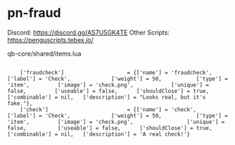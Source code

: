 # pn-fraud

Discord: https://discord.gg/AS7U5GK4TE
Other Scripts: https://penguscripts.tebex.io/


qb-core/shared/items.lua
```

    ['fraudcheck']                    = {['name'] = 'fraudcheck',                      ['label'] = 'Check',             ['weight'] = 50,           ['type'] = 'item',         ['image'] = 'check.png',            ['unique'] = false,         ['useable'] = false,      ['shouldClose'] = true,      ['combinable'] = nil,   ['description'] = "Looks real, but it's fake."},
    ['check']                         = {['name'] = 'check',                           ['label'] = 'Check',             ['weight'] = 50,           ['type'] = 'item',         ['image'] = 'check.png',                 ['unique'] = false,          ['useable'] = false,      ['shouldClose'] = true,      ['combinable'] = nil,   ['description'] = 'A real check!'}


```
